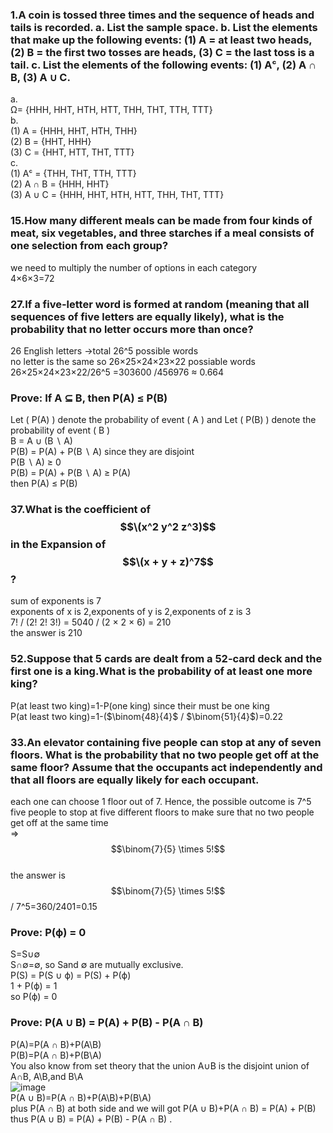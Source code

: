 ### 1.A coin is tossed three times and the sequence of heads and tails is recorded. a. List the sample space. b. List the elements that make up the following events: (1) A = at least two heads, (2) B = the first two tosses are heads, (3) C = the last toss is a tail. c. List the elements of the following events: (1) Aᶜ, (2) A ∩ B, (3) A ∪ C. 
a.   
Ω= {HHH, HHT, HTH, HTT, THH, THT, TTH, TTT}   
b.  
(1) A = {HHH, HHT, HTH, THH}  
(2) B = {HHT, HHH}  
(3) C = {HHT, HTT, THT, TTT}  
c.  
(1) Aᶜ = {THH, THT, TTH, TTT}  
(2) A ∩ B = {HHH, HHT}  
(3) A ∪ C = {HHH, HHT, HTH, HTT, THH, THT, TTT}  
### 15.How many different meals can be made from four kinds of meat, six vegetables, and three starches if a meal consists of one selection from each group?  
we need to multiply the number of options in each category  
4×6×3=72  
### 27.If a five-letter word is formed at random (meaning that all sequences of five letters are equally likely), what is the probability that no letter occurs more than once?  
26 English letters →total 26^5 possible words  
no letter is the same so 26×25×24×23×22 possiable words  
26×25×24×23×22/26^5 =303600 /456976 ≈ 0.664  
### Prove: If A ⊆ B, then P(A) ≤ P(B)  
Let ( P(A) ) denote the probability of event ( A ) and Let ( P(B) ) denote the probability of event ( B )  
B = A ∪ (B ∖ A)  
P(B) = P(A) + P(B ∖ A) since they are disjoint  
P(B ∖ A) ≥ 0  
P(B) = P(A) + P(B ∖ A) ≥ P(A)  
then P(A) ≤ P(B)  
### 37.What is the coefficient of $$\(x^2 y^2 z^3)$$ in the Expansion of $$\(x + y + z)^7$$?  
sum of exponents is 7  
exponents of x is 2,exponents of y is 2,exponents of z is 3  
7! / (2! 2! 3!) = 5040 / (2 × 2 × 6) = 210  
the answer is 210  
### 52.Suppose that 5 cards are dealt from a 52-card deck and the first one is a king.What is the probability of at least one more king?  
P(at least two king)=1-P(one king) since their must be one king  
P(at least two king)=1-($\binom{48}{4}$ / $\binom{51}{4}$)=0.22  
### 33.An elevator containing five people can stop at any of seven floors. What is the probability that no two people get off at the same floor? Assume that the occupants act independently and that all floors are equally likely for each occupant.  
each one can choose 1 floor out of 7. Hence, the possible outcome is 7^5  
five people to stop at five different floors to make sure that no two people get off at the same time  
=> $$\binom{7}{5} \times 5!$$  
the answer is $$\binom{7}{5} \times 5!$$  / 7^5=360/2401=0.15  
### Prove: P(ϕ) = 0  
S=S∪∅  
S∩∅=∅, so Sand ∅ are mutually exclusive.  
P(S) = P(S ∪ ϕ) = P(S) + P(ϕ)  
1 + P(ϕ) = 1  
so P(ϕ) = 0  
### Prove: P(A ∪ B) = P(A) + P(B) - P(A ∩ B)  
P(A)=P(A ∩ B)+P(A\B)    
P(B)=P(A ∩ B)+P(B\A)  
You also know from set theory that the union A∪B is the disjoint union of A∩B, A\B,and B\A  
![image](https://github.com/user-attachments/assets/19856ecc-4ae9-43ad-ba5e-0302fa3fd34f)  
P(A ∪ B)=P(A ∩ B)+P(A\B)+P(B\A)  
plus P(A ∩ B) at both side and we will got P(A ∪ B)+P(A ∩ B)  = P(A) + P(B)  
thus P(A ∪ B) = P(A) + P(B) - P(A ∩ B)
.
 

